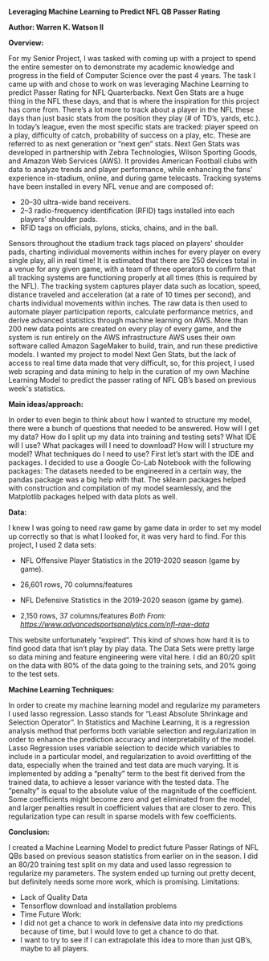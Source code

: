 **Leveraging Machine Learning to Predict NFL QB Passer Rating**

**Author: Warren K. Watson II**

**Overview:**

For my Senior Project, I was tasked with coming up with a project to spend the entire semester on to demonstrate my academic knowledge and progress in the field of Computer Science over the past 4 years. The task I came up with and chose to work on was leveraging Machine Learning to predict Passer Rating for NFL Quarterbacks.
Next Gen Stats are a huge thing in the NFL these days, and that is where the inspiration for this project has come from. There’s a lot more to track about a player in the NFL these days than just basic stats from the position they play (# of TD’s, yards, etc.). In today’s league, even the most specific stats are tracked: player speed on a play, difficulty of catch, probability of success on a play, etc. These are referred to as next generation or “next gen” stats.
Next Gen Stats was developed in partnership with Zebra Technologies, Wilson Sporting Goods, and Amazon Web Services (AWS). It provides American Football clubs with data to analyze trends and player performance, while enhancing the fans’ experience in-stadium, online, and during game telecasts. Tracking systems have been installed in every NFL venue and are composed of:
- 20–30 ultra-wide band receivers.
- 2–3 radio-frequency identification (RFID) tags installed into each players’
shoulder pads.
- RFID tags on officials, pylons, sticks, chains, and in the ball.

Sensors throughout the stadium track tags placed on players' shoulder pads, charting individual movements within inches for every player on every single play, all in real time! It is estimated that there are 250 devices total in a venue for any given game, with a team of three operators to confirm that all tracking systems are functioning properly at all times (this is required by the NFL). The tracking system captures player data such as location, speed, distance traveled and acceleration (at a rate of 10 times per second), and charts individual movements within inches.
 The raw data is then used to automate player participation reports, calculate performance metrics, and derive advanced statistics through machine learning on AWS. More than 200 new data points are created on every play of every game, and the system is run entirely on the AWS infrastructure AWS uses their own software called Amazon SageMaker to build, train, and run these predictive models. I wanted my project to model Next Gen Stats, but the lack of access to real time data made that very difficult, so, for this project, I used web scraping and data mining to help in the curation of my own Machine Learning Model to predict the passer rating of NFL QB’s based on previous week's statistics.
 
**Main ideas/approach:**

In order to even begin to think about how I wanted to structure my model, there were a bunch of questions that needed to be answered. How will I get my data? How do I split up my data into training and testing sets? What IDE will I use? What packages will I need to download? How will I structure my model? What techniques do I need to use? First let’s start with the IDE and packages. I decided to use a Google Co-Lab Notebook with the following packages:
 The datasets needed to be engineered in a certain way, the pandas package was a big help with that. The sklearn packages helped with construction and compilation of my model seamlessly, and the Matplotlib packages helped with data plots as well.

**Data:**

I knew I was going to need raw game by game data in order to set my model up correctly so that is what I looked for, it was very hard to find.
For this project, I used 2 data sets:
- NFL Offensive Player Statistics in the 2019-2020 season (game by game).
- 26,601 rows, 70 columns/features


- NFL Defensive Statistics in the 2019-2020 season (game by game).
- 2,150 rows, 37 columns/features
*Both From: https://www.advancedsportsanalytics.com/nfl-raw-data*

This website unfortunately “expired”. This kind of shows how hard it is to find good data that isn’t play by play data. The Data Sets were pretty large so data mining and feature engineering were vital here. I did an 80/20 split on the data with 80% of the data going to the training sets, and 20% going to the test sets.

**Machine Learning Techniques:**

In order to create my machine learning model and regularize my parameters I used lasso regression. Lasso stands for “Least Absolute Shrinkage and Selection Operator”. In Statistics and Machine Learning, it is a regression analysis method that performs both variable selection and regularization in order to enhance the prediction accuracy and interpretability of the model. Lasso Regression uses variable selection to decide which variables to include in a particular model, and regularization to avoid overfitting of the data, especially when the trained and test data are much varying. It is implemented by adding a “penalty” term to the best fit derived from the trained data, to achieve a lesser variance with the tested data. The “penalty” is equal to the absolute value of the magnitude of the coefficient. Some coefficients might become zero and get eliminated from the model, and larger penalties result in coefficient values that are closer to zero. This regularization type can result in sparse models with few coefficients.

**Conclusion:**

I created a Machine Learning Model to predict future Passer Ratings of NFL QBs based on previous season statistics from earlier on in the season. I did an 80/20 training test split on my data and used lasso regression to regularize my parameters. The system ended up turning out pretty decent, but definitely needs some more work, which is promising.
Limitations:
- Lack of Quality Data
- Tensorflow download and installation problems
- Time
Future Work:
- I did not get a chance to work in defensive data into my predictions because of time, but I would love to get a chance to do that.
- I want to try to see if I can extrapolate this idea to more than just QB’s, maybe to all players.
